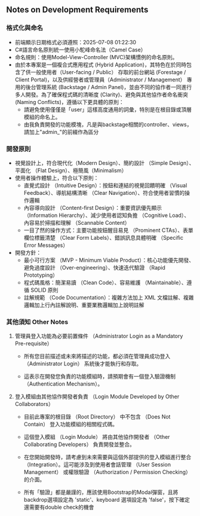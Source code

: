 ## Notes on Development Requirements

### 格式化與命名

- 前端顯示日期格式必須遵照：2025-07-08 01:22:30
- C#語言命名原則統一使用小駝峰命名法（Camel Case）
- 命名規則：使用Model-View-Controller (MVC)架構慣例的命名原則。
- 由於本專案是一個複合式應用程式 (Hybrid Application)，其特色在於同時包含了供一般使用者（User-facing / Public） 存取的前台網站 (Forestage / Client Portal)，以及供經營者或管理員（Administrator / Management） 專用的後台管理系統 (Backstage / Admin Panel)，並由不同的協作者一同進行多人開發。為了確保程式碼的清晰度 (Clarity)、避免與其他協作者命名衝突 (Naming Conflicts)，遵循以下更具體的原則：
  - 請避免使用僅僅是「user」這樣高度通用的詞彙，特別是在根目錄或頂層模組的命名上。
  - 由我負責開發的功能模塊，凡是與backstage相關的controller、views，請加上"admin_"的前綴作為區分


### 開發原則

- 視覺設計上，符合現代化（Modern Design）、簡約設計 （Simple Design）、平面化 （Flat Design）、極簡風（Minimalism）
- 使用者操作體驗上，符合以下原則：
  - 直覺式設計 （Intuitive Design）：按鈕和連結的視覺回饋明確 （Visual Feedback）、導航結構清晰 （Clear Navigation）、符合使用者習慣的操作邏輯
  - 內容導向設計 （Content-first Design）：重要資訊優先顯示 （Information Hierarchy）、減少使用者認知負擔 （Cognitive Load）、內容易於掃描和理解 （Scannable Content）
  - 一目了然的操作方式：主要功能按鈕醒目易見 （Prominent CTAs）、表單欄位標籤清楚 （Clear Form Labels）、錯誤訊息具體明確 （Specific Error Messages）
- 開發方針：
  - 最小可行方案 （MVP - Minimum Viable Product）：核心功能優先開發、避免過度設計 （Over-engineering）、快速迭代驗證 （Rapid Prototyping）
  - 程式碼風格：簡潔易讀 （Clean Code）、容易維護 （Maintainable）、遵循 SOLID 原則
  - 註解規範 （Code Documentation）：複雜方法加上 XML 文檔註解、複雜邏輯加上行內註解說明、重要業務邏輯加上說明註解


### 其他須知 Other Notes

1. 管理員登入功能為必要前置條件 （Administrator Login as a Mandatory Pre-requisite）

   - 所有您目前描述或未來將描述的功能，都必須在管理員成功登入 （Administrator Login） 系統後才能執行和存取。

   - 這表示在開發您負責的功能模組時，請預期會有一個登入驗證機制 （Authentication Mechanism）。


2. 登入模組由其他協作開發者負責 （Login Module Developed by Other Collaborators）

   - 目前此專案的根目錄 （Root Directory） 中不包含 （Does Not Contain） 登入功能模組的相關程式碼。

   - 這個登入模組 （Login Module） 將由其他協作開發者 （Other Collaborating Developers） 負責開發並整合。


   - 在您開始開發時，請考慮到未來需要與這個外部提供的登入模組進行整合 （Integration）。這可能涉及到使用者會話管理 （User Session Management） 或權限驗證 （Authorization / Permission Checking） 的介面。
   - 所有「驗證」都是嚴謹的，應該使用Bootstrap的Modal彈窗，且將backdrop選項設定為 'static'、keyboard 選項設定為 'false'，按下確定還需要有double check的機會